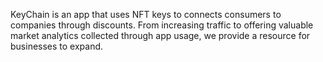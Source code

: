KeyChain is an app that uses NFT keys to connects consumers to companies through discounts. From increasing traffic to offering valuable market analytics collected through app usage, we provide a resource for businesses to expand.
